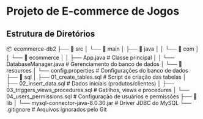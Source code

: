 # Projeto de E-commerce de Jogos

## Estrutura de Diretórios

📦 ecommerce-db2
├── 📂 src
│   └── 📂 main
│       ├── 📂 java
│       │   └── 📂 com
│       │       └── 📂 ecommerce
│       │           ├── App.java               # Classe principal
│       │           └── DatabaseManager.java   # Gerenciamento do banco de dados
│       └── 📂 resources
│           └── config.properties              # Configurações do banco de dados
├── 📂 sql
│   ├── 01_create_tables.sql                   # Script de criação das tabelas
│   ├── 02_insert_data.sql                     # Dados iniciais (produtos/clientes)
│   ├── 03_triggers_views_procedures.sql       # Gatilhos, views e procedures
│   └── 04_users_permissions.sql              # Configuração de usuários e permissões
├── 📂 lib
│   └── mysql-connector-java-8.0.30.jar        # Driver JDBC do MySQL
└── .gitignore                                 # Arquivos ignorados pelo Git